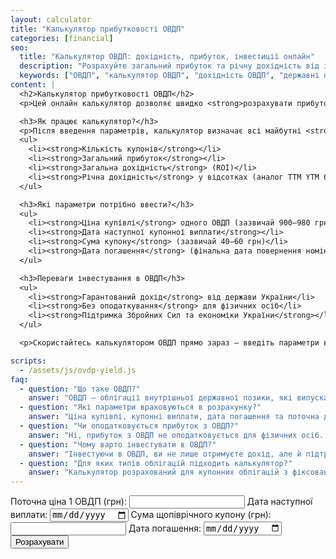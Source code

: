 ```yaml
---
layout: calculator
title: "Калькулятор прибутковості ОВДП"
categories: [financial]
seo:
  title: "Калькулятор ОВДП: дохідність, прибуток, інвестиції онлайн"
  description: "Розрахуйте загальний прибуток та річну дохідність від інвестицій в ОВДП. Враховується ціна купівлі, купони, дата погашення."
  keywords: ["ОВДП", "калькулятор ОВДП", "дохідність ОВДП", "державні облігації", "прибуток ОВДП", "інвестиції", "фінанси", "облігації"]
content: |
  <h2>Калькулятор прибутковості ОВДП</h2>
  <p>Цей онлайн калькулятор дозволяє швидко <strong>розрахувати прибуток від інвестицій в ОВДП</strong> — облігації внутрішньої державної позики. Ви дізнаєтесь <strong>загальну дохідність</strong>, <strong>річну прибутковість</strong> та <strong>кількість купонів</strong>, які отримаєте до дати погашення.</p>

  <h3>Як працює калькулятор?</h3>
  <p>Після введення параметрів, калькулятор визначає всі майбутні <strong>купонні виплати</strong> (раз на 6 місяців) до дати погашення. Всі купони додаються до <strong>номіналу (1000 грн)</strong>, віднімається початкова ціна покупки — і на основі цього обчислюється:</p>
  <ul>
    <li><strong>Кількість купонів</strong></li>
    <li><strong>Загальний прибуток</strong></li>
    <li><strong>Загальна дохідність</strong> (ROI)</li>
    <li><strong>Річна дохідність</strong> у відсотках (аналог TTM YTM без реінвестування)</li>
  </ul>

  <h3>Які параметри потрібно ввести?</h3>
  <ul>
    <li><strong>Ціна купівлі</strong> одного ОВДП (зазвичай 900–980 грн)</li>
    <li><strong>Дата наступної купонної виплати</strong></li>
    <li><strong>Сума купону</strong> (зазвичай 40–60 грн)</li>
    <li><strong>Дата погашення</strong> (фінальна дата повернення номіналу 1000 грн)</li>
  </ul>

  <h3>Переваги інвестування в ОВДП</h3>
  <ul>
    <li><strong>Гарантований дохід</strong> від держави України</li>
    <li><strong>Без оподаткування</strong> для фізичних осіб</li>
    <li><strong>Підтримка Збройних Сил та економіки України</strong></li>
  </ul>

  <p>Скористайтесь калькулятором ОВДП прямо зараз — введіть параметри вище і отримайте результат миттєво!</p>

scripts:
  - /assets/js/ovdp-yield.js
faq:
  - question: "Що таке ОВДП?"
    answer: "ОВДП — облігації внутрішньої державної позики, які випускає уряд України для залучення коштів."
  - question: "Які параметри враховуються в розрахунку?"
    answer: "Ціна купівлі, купонні виплати, дата погашення та поточна дата. Розрахунок проводиться для одного ОВДП з номіналом 1000 грн."
  - question: "Чи оподатковується прибуток з ОВДП?"
    answer: "Ні, прибуток з ОВДП не оподатковується для фізичних осіб. Це вигідна інвестиція з гарантованим доходом від держави."
  - question: "Чому варто інвестувати в ОВДП?"
    answer: "Інвестуючи в ОВДП, ви не лише отримуєте дохід, але й підтримуєте економіку та Збройні Сили України."
  - question: "Для яких типів облігацій підходить калькулятор?"
    answer: "Калькулятор розрахований для купонних облігацій з фіксованою щопіврічною виплатою."
---
```


<form id="ovdp-form" autocomplete="off">
  <label>Поточна ціна 1 ОВДП (грн):
    <input type="number" id="price" min="0" step="0.01" required>
  </label>
  <label>Дата наступної виплати:
    <input type="date" id="nextDate" required>
  </label>
  <label>Сума щопіврічного купону (грн):
    <input type="number" id="nextCoupon" min="0" step="0.01" required>
  </label>
  <label>Дата погашення:
    <input type="date" id="finalDate" required>
  </label>
  <button type="submit">Розрахувати</button>
</form>

<div id="ovdp-result" class="result"></div>
